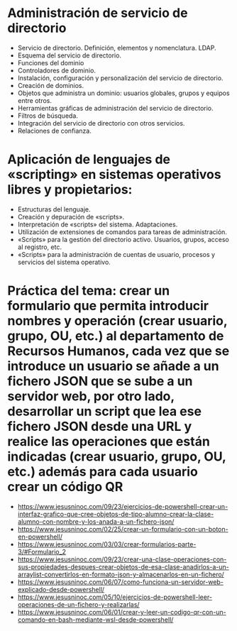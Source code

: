 # Administración de servicio de directorio
- Servicio de directorio. Definición, elementos y nomenclatura. LDAP.
- Esquema del servicio de directorio.
- Funciones del dominio
- Controladores de dominio.
- Instalación, configuración y personalización del servicio de directorio.
- Creación de dominios.
- Objetos que administra un dominio: usuarios globales, grupos y equipos entre otros.
- Herramientas gráficas de administración del servicio de directorio.
- Filtros de búsqueda.
- Integración del servicio de directorio con otros servicios.
- Relaciones de confianza. 

# Aplicación de lenguajes de «scripting» en sistemas operativos libres y propietarios:
- Estructuras del lenguaje.
- Creación y depuración de «scripts».
- Interpretación de «scripts» del sistema. Adaptaciones.
- Utilización de extensiones de comandos para tareas de administración.
- «Scripts» para la gestión del directorio activo. Usuarios, grupos, acceso al registro, etc.
- «Scripts» para la administración de cuentas de usuario, procesos y servicios del sistema operativo. 

# Práctica del tema: crear un formulario que permita introducir nombres y operación (crear usuario, grupo, OU, etc.) al departamento de Recursos Humanos, cada vez que se introduce un usuario se añade a un fichero JSON que se sube a un servidor web, por otro lado, desarrollar un script que lea ese fichero JSON desde una URL y realice las operaciones que están indicadas (crear usuario, grupo, OU, etc.) además para cada usuario crear un código QR
* https://www.jesusninoc.com/09/23/ejercicios-de-powershell-crear-un-interfaz-grafico-que-cree-objetos-de-tipo-alumno-crear-la-clase-alumno-con-nombre-y-los-anada-a-un-fichero-json/
* https://www.jesusninoc.com/02/25/crear-un-formulario-con-un-boton-en-powershell/
* https://www.jesusninoc.com/03/03/crear-formularios-parte-3/#Formulario_2
* https://www.jesusninoc.com/09/23/crear-una-clase-operaciones-con-sus-propiedades-despues-crear-objetos-de-esa-clase-anadirlos-a-un-arraylist-convertirlos-en-formato-json-y-almacenarlos-en-un-fichero/
* https://www.jesusninoc.com/06/07/como-funciona-un-servidor-web-explicado-desde-powershell/
* https://www.jesusninoc.com/05/10/ejercicios-de-powershell-leer-operaciones-de-un-fichero-y-realizarlas/
* https://www.jesusninoc.com/06/01/crear-y-leer-un-codigo-qr-con-un-comando-en-bash-mediante-wsl-desde-powershell/
